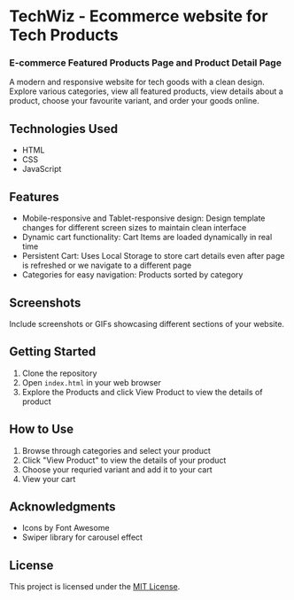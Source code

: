 # TechWiz - Ecommerce website for Tech Products
### E-commerce Featured Products Page and Product Detail Page 

A modern and responsive website for tech goods with a clean design. Explore various categories, view all featured products, view details about a product, choose your favourite variant, and order your goods online.

## Technologies Used

- HTML
- CSS
- JavaScript

## Features

- Mobile-responsive and Tablet-responsive design: Design template changes for different screen sizes to maintain clean interface
- Dynamic cart functionality: Cart Items are loaded dynamically in real time
- Persistent Cart: Uses Local Storage to store cart details even after page is refreshed or we navigate to a different page
- Categories for easy navigation: Products sorted by category

## Screenshots

Include screenshots or GIFs showcasing different sections of your website.

## Getting Started

1. Clone the repository
2. Open `index.html` in your web browser
3. Explore the Products and click View Product to view the details of product

## How to Use

1. Browse through categories and select your product 
2. Click "View Product" to view the details of your product
3. Choose your requried variant and add it to your cart
3. View your cart

## Acknowledgments

- Icons by Font Awesome
- Swiper library for carousel effect

## License

This project is licensed under the [MIT License](LICENSE).


